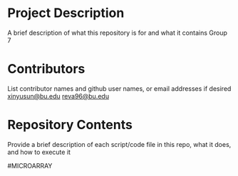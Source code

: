 # Project Description

A brief description of what this repository is for and what it contains
Group 7
# Contributors
List contributor names and github user names, or email addresses if desired
xinyusun@bu.edu
reva96@bu.edu
# Repository Contents

Provide a brief description of each script/code file in this repo, what it does, and how to execute it

#MICROARRAY 

